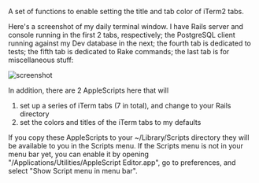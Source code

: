 A set of functions to enable setting the title and tab color of iTerm2 tabs.

Here's a screenshot of my daily terminal window. I have Rails server and
console running in the first 2 tabs, respectively; the PostgreSQL client
running against my Dev database in the next; the fourth tab is dedicated
to tests; the fifth tab is dedicated to Rake commands; the last tab is
for miscellaneous stuff:

![screenshot](https://github.com/jacaetevha/finna-be-octo-hipster/raw/master/screenshot.png)

In addition, there are 2 AppleScripts here that will
1. set up a series of iTerm tabs (7 in total), and change to your Rails directory
2. set the colors and titles of the iTerm tabs to my defaults

If you copy these AppleScripts to your ~/Library/Scripts directory they
will be available to you in the Scripts menu. If the Scripts menu is not
in your menu bar yet, you can enable it by opening
"/Applications/Utilities/AppleScript Editor.app", go to preferences, and
select "Show Script menu in menu bar".
